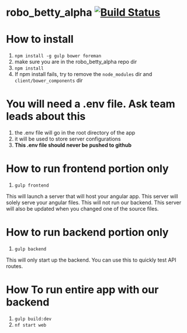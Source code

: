 # robo_betty_alpha [![Build Status](https://travis-ci.org/bluejay112/robo_betty_alpha.svg?branch=development)](https://travis-ci.org/bluejay112/robo_betty_alpha)

# How to install
1. `npm install -g gulp bower foreman`
2. make sure you are in the robo_betty_alpha repo dir
3. `npm install`
4. If npm install fails, try to remove the `node_modules` dir and `client/bower_components` dir


# You will need a .env file. Ask team leads about this
1. the .env file will go in the root directory of the app
2. it will be used to store server configurations
3. __This .env file should never be pushed to github__

# How to run frontend portion only
1. `gulp frontend`

This will launch a server that will host your angular app.
This server will solely serve your angular files. This will not run our backend.
This server will also be updated when you changed one of the source files.

# How to run backend portion only
1. `gulp backend`

This will only start up the backend. You can use this to quickly test API
routes.

# How To run entire app with our backend
1. `gulp build:dev`
2. `nf start web`
